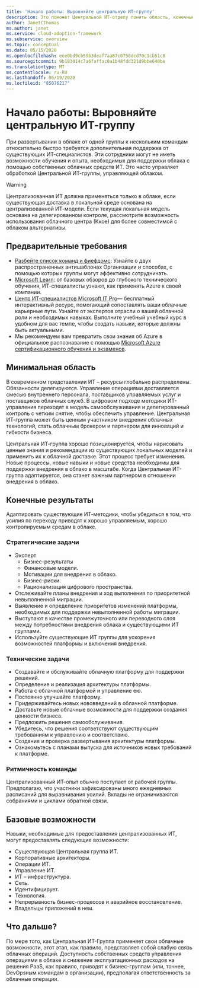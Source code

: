 ```yaml
---
title: 'Начало работы: Выровняйте центральную ИТ-группу'
description: Это поможет Центральной ИТ-отделу понять область, конечные результаты и возможности, необходимые для успешного внедрения в облако.
author: JanetCThomas
ms.author: janet
ms.service: cloud-adoption-framework
ms.subservice: overview
ms.topic: conceptual
ms.date: 05/15/2020
ms.openlocfilehash: eee0bd9cb59b3deaf7aa87c0758dcd70c1cb51c8
ms.sourcegitcommit: 9b183014c7a6faffac0a1b48fdd321d9bbe640be
ms.translationtype: MT
ms.contentlocale: ru-RU
ms.lasthandoff: 06/19/2020
ms.locfileid: "85076217"
---
```

# <a name="get-started-align-a-central-it-team"></a>Начало работы: Выровняйте центральную ИТ-группу

При развертывании в облаке от одной группы к нескольким командам относительно быстро требуется дополнительная поддержка от существующих ИТ-специалистов. Эти сотрудники могут не иметь возможности обучения и опыта, необходимых для поддержки облака с помощью собственных облачных средств ИТ. Это часто управляет обработкой Центральной ИТ-группы, управляющей облаком.

> [!WARNING]
> Централизованная ИТ должна применяться только в облаке, если существующая доставка в локальной среде основана на централизованной ИТ-модели. Если текущая локальная модель основана на делегированном контроле, рассмотрите возможность использования облачного центра (Ккое) для более совместимой с облаком альтернативы.

## <a name="prerequisites"></a>Предварительные требования

- [Разбейте список команд и фиефдомс](../../organize/fiefdoms-silos.md): Узнайте о двух распространенных антишаблонах Организации и способах, с помощью которых группы могут эффективно сотрудничать.
- [Microsoft Learn](https://docs.microsoft.com/learn): от базовых обзоров до глубокого технического обучения, ИТ-специалисты узнают, как применять Azure к своей компании.
- [Центр ИТ-специалистов Microsoft IT Pro](https://www.microsoft.com/itpro)— бесплатный интерактивный ресурс, помогающий сопоставлять ваши облачные карьерные пути. Узнайте от экспертов отрасли о вашей облачной роли и необходимых навыках. Выполните учебный учебный курс в удобном для вас темпе, чтобы создать навыки, которые должны быть актуальными.
- Мы рекомендуем вам превратить свои знания об Azure в официальное распознавание с помощью [Microsoft Azure сертификационного обучения и экзаменов](https://www.microsoft.com/learning/certification-overview.aspx).

## <a name="minimum-scope"></a>Минимальная область

В современном представлении ИТ – ресурсы глобально распределены. Обязанности делегируются. Управление операциями доставляется смесью внутреннего персонала, поставщиков управляемых услуг и поставщиков облачных служб. В цифровом подходе методики ИТ-управления переходят в модель самообслуживания и делегированный контроль с четким снятие, чтобы обеспечить управление. Центральная ИТ-группа может быть ценным участником внедрения облачных технологий, стать облачным брокером и партнером для инноваций и гибкости бизнеса.

Центральная ИТ-группа хорошо позиционируется, чтобы нарисовать ценные знания и рекомендации из существующих локальных моделей и применить их к облачной доставке. Этот процесс требует изменения. Новые процессы, новые навыки и новые средства необходимы для поддержки внедрения в облако в масштабе. Когда Центральная ИТ-группа адаптируется, она станет важным партнером в отношении внедрения в облако.

## <a name="deliverables"></a>Конечные результаты

Адаптировать существующие ИТ-методики, чтобы убедиться в том, что усилия по переходу приводят к хорошо управляемым, хорошо контролируемым средам в облаке.

### <a name="strategic-tasks"></a>Стратегические задачи

- Эксперт
  - Бизнес-результаты
  - Финансовые модели.
  - Мотивации для внедрения в облако.
  - Бизнес-риски.
  - Рационализация цифрового пространства.
- Отслеживайте планы внедрения и ход выполнения по приоритетной невыполненной миграции.
- Выявление и определение приоритетов изменений платформы, необходимых для поддержки невыполненной работы миграции.
- Выступают в качестве промежуточного или переводного слоя между потребностями внедрения облака и существующими ИТ группами.
- Используйте существующие ИТ группы для ускорения возможностей платформы и включения внедрения.

### <a name="technical-tasks"></a>Технические задачи

- Создавайте и обслуживайте облачную платформу для поддержки решений.
- Определение и реализация архитектуры платформы.
- Работа с облачной платформой и управление ею.
- Постоянно улучшайте платформу.
- Придерживайтесь новых нововведений в облачной платформе.
- Доставьте новые облачные возможности для поддержки создания ценности бизнеса.
- Предложить решения самообслуживания.
- Убедитесь, что решения соответствуют существующим требованиям к управлению и соответствию.
- Создание и проверка развертывания архитектуры платформы.
- Ознакомьтесь с планами выпуска для источников новых требований к платформе.

### <a name="team-cadence"></a>Ритмичность команды

Централизованный ИТ-опыт обычно поступает от рабочей группы. Предполагаю, что участники зафиксированы много ежедневных расписаний для выравнивания усилий. Вклады не ограничиваются собраниями и циклами обратной связи.

## <a name="baseline-capability"></a>Базовые возможности

Навыки, необходимые для предоставления централизованных ИТ, могут предоставлять следующие возможности:

- Существующая Центральная группа ИТ.
- Корпоративные архитекторы.
- Операции ИТ.
- Управление ИТ.
- ИТ – инфраструктура.
- Сеть.
- Идентифицирует.
- Технология.
- Непрерывность бизнес-процессов и аварийное восстановление.
- Владельцы приложений в нем.

## <a name="whats-next"></a>Что дальше?

По мере того, как Центральная ИТ-Группа применяет свои облачные возможности, этот этап, как правило, представляет собой слабую связь облачных операций. Доступность собственных средств управления операциями в облаке и снижение эксплуатационных расходов на решения PaaS, как правило, приводят к бизнес-группам (или, точнее, DevOpsным командам в организации), предполагая ответственность за облачные операции.
